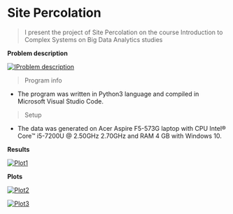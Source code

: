 # Site Percolation

> I present the project of Site Percolation on the course Introduction to Complex Systems on Big Data Analytics studies

**Problem description**

[![IProblem description](https://raw.githubusercontent.com/matetuh/Site-Percolation/master/Description.JPG)]()

> Program info

- The program was written in Python3 language and compiled in Microsoft Visual Studio Code.

> Setup

- The data was generated on Acer Aspire F5-573G laptop with CPU Intel® Core™ i5-7200U @ 2.50GHz 2.70GHz and RAM 4 GB with Windows 10.

**Results**

[![Plot1](https://raw.githubusercontent.com/matetuh/Site-Percolation/master/Results1.JPG)]()

**Plots**

[![Plot2](https://raw.githubusercontent.com/matetuh/Site-Percolation/master/Results2.JPG)]()

[![Plot3](https://raw.githubusercontent.com/matetuh/Site-Percolation/master/Results3.JPG)]()



